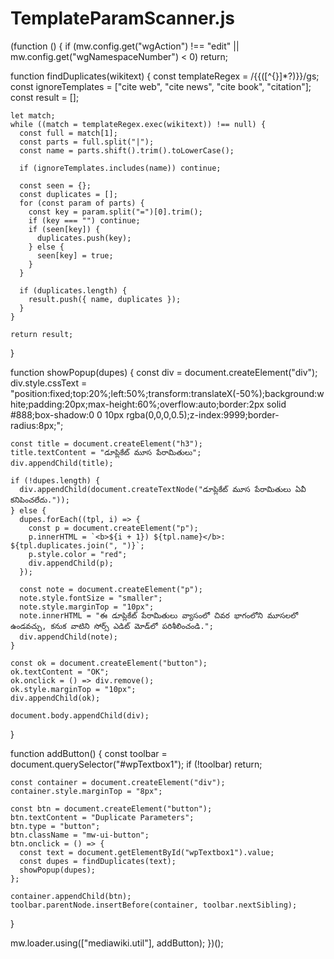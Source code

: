 # TemplateParamScanner.js
(function () {
  if (mw.config.get("wgAction") !== "edit" || mw.config.get("wgNamespaceNumber") < 0) return;

  function findDuplicates(wikitext) {
    const templateRegex = /{{([^{}]*?)}}/gs;
    const ignoreTemplates = ["cite web", "cite news", "cite book", "citation"];
    const result = [];

    let match;
    while ((match = templateRegex.exec(wikitext)) !== null) {
      const full = match[1];
      const parts = full.split("|");
      const name = parts.shift().trim().toLowerCase();

      if (ignoreTemplates.includes(name)) continue;

      const seen = {};
      const duplicates = [];
      for (const param of parts) {
        const key = param.split("=")[0].trim();
        if (key === "") continue;
        if (seen[key]) {
          duplicates.push(key);
        } else {
          seen[key] = true;
        }
      }

      if (duplicates.length) {
        result.push({ name, duplicates });
      }
    }

    return result;
  }

  function showPopup(dupes) {
    const div = document.createElement("div");
    div.style.cssText = "position:fixed;top:20%;left:50%;transform:translateX(-50%);background:white;padding:20px;max-height:60%;overflow:auto;border:2px solid #888;box-shadow:0 0 10px rgba(0,0,0,0.5);z-index:9999;border-radius:8px;";
    
    const title = document.createElement("h3");
    title.textContent = "డూప్లికేట్ మూస పేరామితులు";
    div.appendChild(title);

    if (!dupes.length) {
      div.appendChild(document.createTextNode("డూప్లికేట్ మూస పేరామితులు ఏవీ కనిపించలేదు."));
    } else {
      dupes.forEach((tpl, i) => {
        const p = document.createElement("p");
        p.innerHTML = `<b>${i + 1}) ${tpl.name}</b>: ${tpl.duplicates.join(", ")}`;
        p.style.color = "red";
        div.appendChild(p);
      });

      const note = document.createElement("p");
      note.style.fontSize = "smaller";
      note.style.marginTop = "10px";
      note.innerHTML = "ఈ డూప్లికేట్ పేరామితులు వ్యాసంలో చివర భాగంలోని మూసలలో ఉండవచ్చు, కనుక వాటిని సోర్స్ ఎడిట్ మోడ్‌లో పరిశీలించండి.";
      div.appendChild(note);
    }

    const ok = document.createElement("button");
    ok.textContent = "OK";
    ok.onclick = () => div.remove();
    ok.style.marginTop = "10px";
    div.appendChild(ok);

    document.body.appendChild(div);
  }

  function addButton() {
    const toolbar = document.querySelector("#wpTextbox1");
    if (!toolbar) return;

    const container = document.createElement("div");
    container.style.marginTop = "8px";

    const btn = document.createElement("button");
    btn.textContent = "Duplicate Parameters";
    btn.type = "button";
    btn.className = "mw-ui-button";
    btn.onclick = () => {
      const text = document.getElementById("wpTextbox1").value;
      const dupes = findDuplicates(text);
      showPopup(dupes);
    };

    container.appendChild(btn);
    toolbar.parentNode.insertBefore(container, toolbar.nextSibling);
  }

  mw.loader.using(["mediawiki.util"], addButton);
})();
